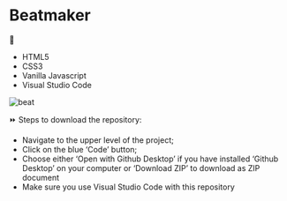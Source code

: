 # Beatmaker

🔎
* HTML5
* CSS3
* Vanilla Javascript
* Visual Studio Code 

![beat](https://user-images.githubusercontent.com/70057309/168447915-087153eb-2c81-431d-b033-e4e0c29b436f.JPG)

⏩ Steps to download the repository:

* Navigate to the upper level of the project;
* Click on the blue ‘Code’ button;
* Choose either ‘Open with Github Desktop’ if you have installed ‘Github Desktop’ on your computer or ‘Download ZIP’ to download as ZIP document
* Make sure you use Visual Studio Code with this repository
